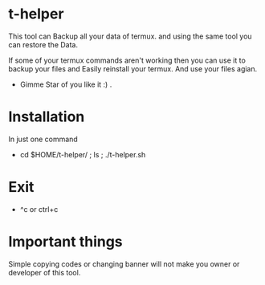 # t-helper
This tool can Backup all your data of termux. and using the same tool you can restore the Data.

If some of your termux commands aren't working
then you can use it to backup your files and 
Easily reinstall your termux. And use your files agian.

- Gimme Star of you like it :) .

# Installation
In just one command
- cd $HOME/t-helper/ ; ls ; ./t-helper.sh


# Exit
- ^c  or  ctrl+c

# Important things 
Simple copying codes or changing banner will not make you owner or developer of this tool.
